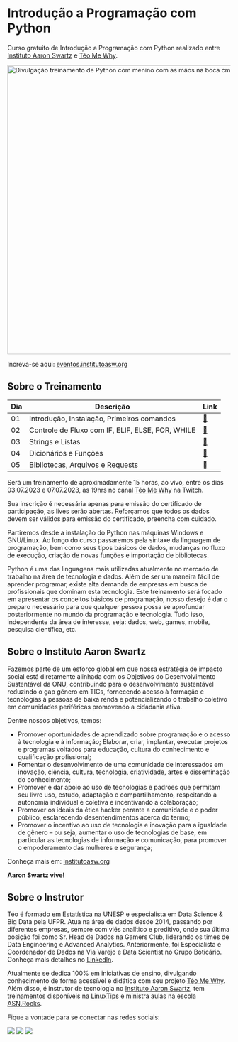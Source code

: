 # Introdução a Programação com Python

Curso gratuito de Introdução a Programação com Python realizado entre [Instituto Aaron Swartz](https://institutoasw.org/) e [Téo Me Why](https://github.com/teomewhy).

[<img src="https://i.ibb.co/LghCjkz/Design-sem-nome.png?raw=true" alt="Divulgação treinamento de Python com menino com as mãos na boca cm cara de surpresa" width=650>](https://eventos.institutoasw.org/)

Increva-se aqui: [eventos.institutoasw.org](https://eventos.institutoasw.org/)

## Sobre o Treinamento

| Dia | Descrição |Link |
| --- | --- |--- |
| 01 | Introdução, Instalação, Primeiros comandos |[🔗](https://www.twitch.tv/videos/1862731317)|
| 02 | Controle de Fluxo com IF, ELIF, ELSE, FOR, WHILE |[🔗](https://www.twitch.tv/videos/1863908333)|
| 03 | Strings e Listas |[🔗](https://www.twitch.tv/videos/1864726729)|
| 04 | Dicionários e Funções |[🔗](https://www.twitch.tv/videos/1865299357)|
| 05 | Bibliotecas, Arquivos e Requests |[🔗](https://www.twitch.tv/videos/1866481554)|

Será um treinamento de aproximadamente 15 horas, ao vivo, entre os dias 03.07.2023 e 07.07.2023, às 19hrs no canal [Téo Me Why](https://github.com/teomewhy) na Twitch.

Sua inscrição é necessária apenas para emissão do certificado de participação, as lives serão abertas. Reforçamos que todos os dados devem ser válidos para emissão do certificado, preencha com cuidado.

Partiremos desde a instalação do Python nas máquinas Windows e GNU/Linux. Ao longo do curso passaremos pela sintaxe da linguagem de programação, bem como seus tipos básicos de dados, mudanças no fluxo de execução, criação de novas funções e importação de bibliotecas. 

Python é uma das linguagens mais utilizadas atualmente no mercado de trabalho na área de tecnologia e dados. Além de ser um maneira fácil de aprender programar, existe alta demanda de empresas em busca de profissionais que dominam esta tecnologia. Este treinamento será focado em apresentar os conceitos básicos de programação, nosso desejo é dar o preparo necessário para que qualquer pessoa possa se aprofundar posteriormente no mundo da programação e tecnologia. Tudo isso, independente da área de interesse, seja: dados, web, games, mobile, pesquisa científica, etc.


## Sobre o Instituto Aaron Swartz

Fazemos parte de um esforço global em que nossa estratégia de impacto social está diretamente alinhada com os Objetivos do Desenvolvimento Sustentável da ONU, contribuindo para o desenvolvimento sustentável reduzindo o gap gênero em TICs, fornecendo acesso à formação e tecnologias à pessoas de baixa renda e potencializando o trabalho coletivo em comunidades periféricas promovendo a cidadania ativa.

Dentre nossos objetivos, temos:
- Promover oportunidades de aprendizado sobre programação e o acesso à tecnologia e à informação;
Elaborar, criar, implantar, executar projetos e programas voltados para educação, cultura do conhecimento e qualificação profissional;
- Fomentar o desenvolvimento de uma comunidade de interessados em inovação, ciência, cultura, tecnologia, criatividade, artes e disseminação do conhecimento;
- Promover e dar apoio ao uso de tecnologias e padrões que permitam seu livre uso, estudo, adaptação e compartilhamento, respeitando a autonomia individual e coletiva e incentivando a colaboração;
- Promover os ideais da ética hacker perante a comunidade e o poder público, esclarecendo desentendimentos acerca do termo;
- Promover o incentivo ao uso de tecnologia e inovação para a igualdade de gênero – ou seja, aumentar o uso de tecnologias de base, em particular as tecnologias de informação e comunicação, para promover o empoderamento das mulheres e segurança;

Conheça mais em: [institutoasw.org](https://institutoasw.org)

**Aaron Swartz vive!**

## Sobre o Instrutor

Téo é formado em Estatística na UNESP e especialista em Data Science & Big Data pela UFPR. Atua na área de dados desde 2014, passando por diferentes empresas, sempre com viés analítico e preditivo, onde sua última posição foi como Sr. Head de Dados na Gamers Club, liderando os times de Data Engineering e Advanced Analytics. Anteriormente, foi Especialista e Coordenador de Dados na Via Varejo e Data Scientist no Grupo Boticário. Conheça mais detalhes no [LinkedIn](https://www.linkedin.com/in/teocalvo/).

Atualmente se dedica 100% em iniciativas de ensino, divulgando conhecimento de forma acessível e didática com seu projeto [Téo Me Why](twitch.tv/teomewhy). Além disso, é instrutor de tecnologia no [Instituto Aaron Swartz](https://institutoasw.org/), tem treinamentos disponíveis na [LinuxTips](https://www.linuxtips.io/descomplicando-sql) e ministra aulas na escola [ASN.Rocks](https://asn.rocks/).

Fique a vontade para se conectar nas redes sociais:

<div> 
  <a href="https://www.youtube.com/channel/UC-Xa9J9-B4jBOoBNIHkMMKA" target="_blank"><img src="https://img.shields.io/badge/YouTube-FF0000?style=for-the-badge&logo=youtube&logoColor=white" target="_blank"></a>
 	<a href="https://www.twitch.tv/teomewhy" target="_blank"><img src="https://img.shields.io/badge/Twitch-9146FF?style=for-the-badge&logo=twitch&logoColor=white" target="_blank"></a>
  <a href="https://www.linkedin.com/in/teocalvo/" target="_blank"><img src="https://img.shields.io/badge/-LinkedIn-%230077B5?style=for-the-badge&logo=linkedin&logoColor=white" target="_blank"></a> 
</div>

